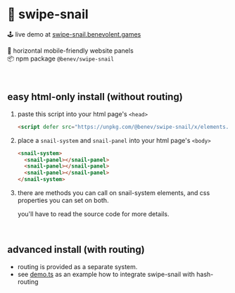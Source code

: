 
🐌 swipe-snail
==============

🕹️ live demo at [swipe-snail.benevolent.games](https://swipe-snail.benevolent.games/)  

🙌 horizontal mobile-friendly website panels  
📦 npm package `@benev/swipe-snail`  

<br/>

## easy html-only install (without routing)

1. paste this script into your html page's `<head>`

    ```html
    <script defer src="https://unpkg.com/@benev/swipe-snail/x/elements.js"></script>
    ```

1. place a `snail-system` and `snail-panel` into your html page's `<body>`

    ```html
    <snail-system>
      <snail-panel></snail-panel>
      <snail-panel></snail-panel>
      <snail-panel></snail-panel>
    </snail-system>
    ```

1. there are methods you can call on snail-system elements, and css properties you can set on both.

    you'll have to read the source code for more details.

<br/>

## advanced install (with routing)

- routing is provided as a separate system.
- see [demo.ts](./s/demo.ts) as an example how to integrate swipe-snail with hash-routing
